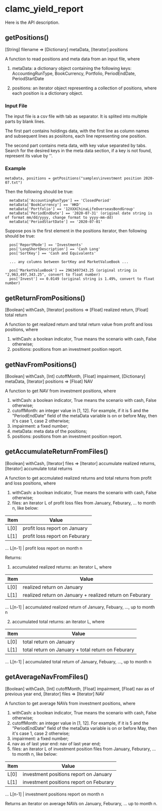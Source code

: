 # clamc_yield_report

Here is the API description.

## getPositions()
[String] filename => [Dictionary] metaData, [Iterator] positions

A function to read positions and meta data from an input file, where

1) metaData: a dictionary object containing the following keys:
AccountingRunType, BookCurrency, Portfolio, PeriodEndDate, PeriodStartDate

2) positions: an iterator object representing a collection of positions, where each position is a dictionary object.


### Input File
The input file is a csv file with tab as separator. It is splited into multiple parts by blank lines.

The first part contains holdings data, with the first line as column names and subsequent lines as posiitons, each line representing one position.

The second part contains meta data, with key value separated by tabs. Search for the desired keys in the meta data section, if a key is not found, represent its value by ''.


### Example
```
metaData, positions = getPositions("samples\investment position 2020-07.txt")
```

Then the following should be true:
```
  metaData['AccountingRunType'] == 'ClosedPeriod'
  metaData['BookCurrency'] == 'HKD'
  metaData['Portfolio'] == '12XXXChinaLifeOverseasBondGroup'
  metaData['PeriodEndDate'] == '2020-07-31' (original date string is of format mm/dd/yyyy, change format to yyyy-mm-dd)
  metaData['PeriodStartDate'] == '2020-07-01'
```

Suppose pos is the first element in the positions iterator, then following should be true:

```
  pos['ReportMode'] == 'Investments'
  pos['LongShortDescription'] == 'Cash Long'
  pos['SortKey'] == 'Cash and Equivalents'

  ... any columns between SortKey and MarketValueBook ...

  pos['MarketValueBook'] == 2963497343.25 (original string is "2,963,497,343.25", convert to float number)
  pos['Invest'] == 0.0149 (original string is 1.49%, convert to float number)
```


## getReturnFromPositions()
[Boolean] withCash, [Iterator] positions => [Float] realized return, [Float] total return

A function to get realized return and total return value from profit and loss positions, where

1) withCash: a boolean indicator, True means the scenario with cash, False otherwise;
2) positions: positions from an investment position report.



## getNavFromPositions()
[Boolean] withCash, [Int] cutoffMonth, [Float] impairment, [Dictionary] metaData, [Iterator] positions => [Float] NAV

A function to get NAV from investment positions, where

1) withCash: a boolean indicator, True means the scenario with cash, False otherwise;
2) cutoffMonth: an integer value in [1, 12]. For example, if it is 5 and the "PeriodEndDate" field of the metaData variable is on or before May, then it's case 1, case 2 otherwise;
3) impairment: a fixed number;
4) metaData: meta data of the positions;
5) positions: positions from an investment position report.



## getAccumulateReturnFromFiles()
[Boolean] withCash, [Iterator] files => [Iterator] accumulate realized returns, [Iterator] accumulate total returns

A function to get accmulated realized returns and total returns from profit and loss positions, where

1) withCash: a boolean indicator, True means the scenario with cash, False otherwise;
2) files: an iterator L of profit loss files from January, Feburary, ... to month n, like below:

Item | Value
-----|------
L[0] | profit loss report on January
L[1] | profit loss report on Feburary
...
L[n-1] | profit loss report on month n

Returns:

1) accumulated realized returns: an iterator L, where

Item | Value
-----|------
L[0] | realized return on January
L[1] | realized return on January + realized return on Feburary
...
L[n-1] | accumulated realized return of January, Febuary, ..., up to month n

2) accumulated total returns: an iterator L, where

Item | Value
-----|------
L[0] | total return on January
L[1] | total return on January + total return on Feburary
...
L[n-1] | accumulated total return of January, Febuary, ..., up to month n



## getAverageNavFromFiles()
[Boolean] withCash, [Int] cutoffMonth, [Float] impairment, [Float] nav as of previous year end, [Iterator] files => [Iterator] NAV

A function to get average NAVs from investment positions, where

1) withCash: a boolean indicator, True means the scenario with cash, False otherwise;
2) cutoffMonth: an integer value in [1, 12]. For example, if it is 5 and the "PeriodEndDate" field of the metaData variable is on or before May, then it's case 1, case 2 otherwise;
3) impairment: a fixed number;
4) nav as of last year end: nav of last year end;
5) files: an iterator L of investment position files from January, Feburary, ... to month n, like below:

Item | Value
-----|------
L[0] | investment positions report on January
L[1] | investment positions report on Feburary
...
L[n-1] | investment positions report on month n

Returns an iterator on average NAVs on January, Feburary, ... up to month n.
